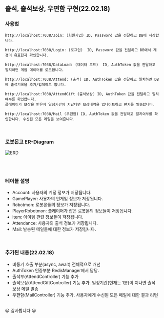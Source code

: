 ## 출석, 출석보상, 우편함 구현(22.02.18)

### 사용법
```
http://localhost:7038/Join: (회원가입) ID, Password 값을 전달하고 DB에 저장합니다.

http://localhost:7038/Login: (로그인)  ID, Password 값을 전달하고 DB에서 계정이 유효한지 확인합니다. 

http://localhost:7038/DataLoad: (데이터 로드)  ID, AuthToken 값을 전달하고 일치하면 게임 데이터를 로드합니다.

http://localhost:7038/Attend: (출석) ID, AuthToken 값을 전달하고 일치하면 DB에 출석기록을 추가/업데이트 합니다.

http://localhost:7038/AttendGift (출석보상) ID, AuthToken 값을 전달하고 일치여부를 확인합니다. 
플레이어가 보상을 받은지 일정기간이 지났다면 보상내역을 업데이트하고 편지를 발송합니다.

http://localhost:7038/Mail (우편함) ID, AuthToken 값을 전달하고 일치여부를 확인합니다. 수신된 모든 메일을 보여줍니다.
```
<br/>

### 로봇몬고 ER-Diagram
![ERD](https://user-images.githubusercontent.com/30414979/154620692-1300e013-377f-4130-957a-7a05ae4d2ad6.png)



<br/><br/>
### 테이블 설명
- Account: 사용자의 계정 정보가 저장됩니다.
- GamePlayer: 사용자의 인게임 정보가 저장됩니다.
- Robotmon: 로봇몬들의 정보가 저장됩니다.
- PlayerRobotmon: 플레이어가 잡은 로봇몬의 정보들이 저장됩니다.
- item: 아이템 관련 정보들이 저장됩니다.
- Attendance: 사용자의 출석 정보가 저장됩니다.
- Mail: 발송된 메일들에 대한 정보가 저장됩니다.
<br/>
 
### 추가된 내용(22.02.18)
- 비동기 호출 부분(async, await) 전체적으로 개선
- AuthToken 인증부분 RedisManager에서 담당.
- 출석부(AttendController) 기능 추가
- 출석보상(AttendGiftController) 기능 추가. 일정기간(현재는 1분)이 지나면 출석보상 메일 발송
- 우편함(MailController) 기능 추가. 사용자에게 수신된 모든 메일에 대한 결과 리턴
 
<br/>
😀 감사합니다 😀      
